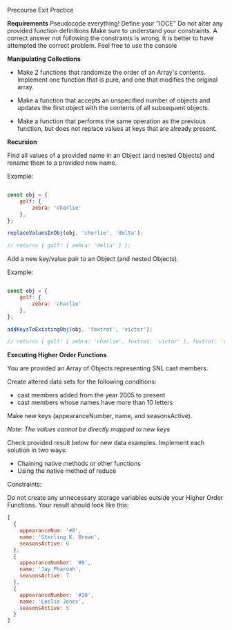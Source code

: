 Precourse Exit Practice

**Requirements**
Pseudocode everything!
Define your "IOCE"
Do not alter any provided function definitions
Make sure to understand your constraints. A correct answer not following the constraints is wrong. It is better to have attempted the correct problem.
Feel free to use the console


**Manipulating Collections**

- Make 2 functions that randomize the order of an Array's contents.
Implement one function that is pure, and one that modifies the original array.

- Make a function that accepts an unspecified number of objects and updates the first object with the contents of all subsequent objects.

- Make a function that performs the same operation as the previous function, but does not replace values at keys that are already present.



**Recursion**

Find all values of a provided name in an Object (and nested Objects) and rename them to a provided new name.

Example:
```javascript

const obj = {
    golf: {
	    zebra: 'charlie'
	},
};

replaceValuesInObj(obj, 'charlie', 'delta');

// returns { golf: { zebra: 'delta' } };

```

Add a new key/value pair to an Object (and nested Objects).

Example:
```javascript

const obj = {
    golf: {
	    zebra: 'charlie'
	},
};

addKeysToExistingObj(obj, 'foxtrot', 'victor');

// returns { golf: { zebra: 'charlie', foxtrot: 'victor' }, foxtrot: 'victor' };

```


**Executing Higher Order Functions**

You are provided an Array of Objects representing SNL cast members.

Create altered data sets for the following conditions:
- cast members added from the year 2005 to present
- cast members whose names have more than 10 letters


Make new keys (appearanceNumber, name, and seasonsActive).

_Note: The values cannot be directly mapped to new keys_

Check provided result below for new data examples.
Implement each solution in two ways:

- Chaining native methods or other functions
- Using the native method of reduce

Constraints:

Do not create any unnecessary storage variables outside your Higher Order Functions.
Your result should look like this:
```javascript
[
  {
    appearanceNum: '#8',
    name: 'Sterling K. Brown',
    seasonsActive: 6
  },
  {
    appearanceNumber: '#9',
    name: 'Jay Pharoah',
    seasonsActive: 7
  },
  {
    appearanceNumber: '#10',
    name: 'Leslie Jones',
    seasonsActive: 5
  }
]
```